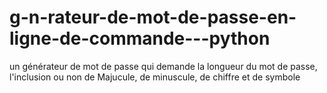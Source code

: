 # g-n-rateur-de-mot-de-passe-en-ligne-de-commande---python
un générateur de mot de passe qui demande la longueur du mot de passe, l'inclusion ou non de Majucule, de minuscule, de chiffre et de symbole
